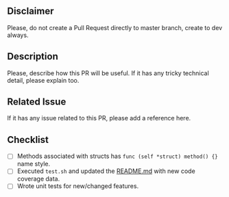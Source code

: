 ## Disclaimer
Please, do not create a Pull Request directly to master branch, create to dev always.

## Description
Please, describe how this PR will be useful. If it has any tricky technical detail, please explain too.

## Related Issue
If it has any issue related to this PR, please add a reference here.

## Checklist
- [ ] Methods associated with structs has ```func (self *struct) method() {}``` name style.
- [ ] Executed ```test.sh``` and updated the [README.md](README.md) with new code coverage data.
- [ ] Wrote unit tests for new/changed features.